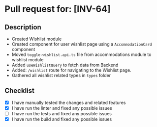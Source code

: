 # Pull request for: [INV-64]

## Description

- Created Wishlist module
- Created component for user wishlist page using a `AccommodationCard` component
- Moved `toggle-wishlist.api.ts` file from accommodations module to wishlist module
- Added `useWishlistQuery` to fetch data from Backend
- Added: `/wishlist` route for navigating to the Wishlist page.
- Gathered all wishlist related types in `types` folder

## Checklist

- [x] I have manually tested the changes and related features
- [x] I have run the linter and fixed any possible issues
- [ ] I have run the tests and fixed any possible issues
- [x] I have run the build and fixed any possible issues
